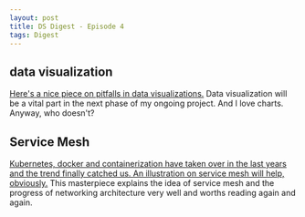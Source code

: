 ```yaml
---
layout: post
title: DS Digest - Episode 4
tags: Digest
---
```


## data visualization

[Here's a nice piece on pitfalls in data visualizations.](https://medium.economist.com/mistakes-weve-drawn-a-few-8cdd8a42d368) Data visualization will be a vital part in the next phase of my ongoing project. And I love charts. Anyway, who doesn't?

## Service Mesh

[Kubernetes, docker and containerization have taken over in the last years and the trend finally catched us. An illustration on service mesh will help, obviously.](https://philcalcado.com/2017/08/03/pattern_service_mesh.html) This masterpiece explains the idea of service mesh and the progress of networking architecture very well and worths reading again and again.